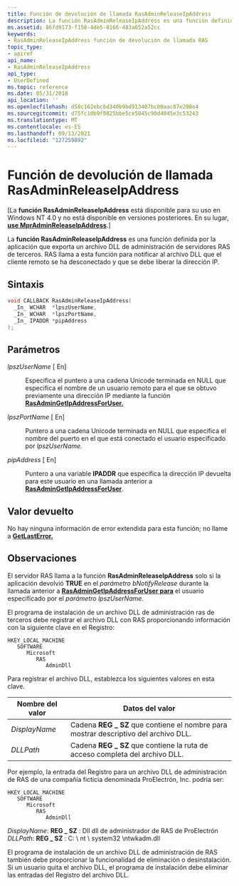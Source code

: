 ```yaml
---
title: Función de devolución de llamada RasAdminReleaseIpAddress
description: La función RasAdminReleaseIpAddress es una función definida por la aplicación que exporta un archivo DLL de administración de servidores RAS de terceros.
ms.assetid: 86fd9173-f158-4de5-8166-483a652a52cc
keywords:
- RasAdminReleaseIpAddress función de devolución de llamada RAS
topic_type:
- apiref
api_name:
- RasAdminReleaseIpAddress
api_type:
- UserDefined
ms.topic: reference
ms.date: 05/31/2018
api_location: ''
ms.openlocfilehash: d58c162ebc6d340b9bd913407bc00aac87e208e4
ms.sourcegitcommit: d75fc10b9f0825bbe5ce5045c90d4045e3c53243
ms.translationtype: MT
ms.contentlocale: es-ES
ms.lasthandoff: 09/13/2021
ms.locfileid: "127259892"
---
```

# <a name="rasadminreleaseipaddress-callback-function"></a>Función de devolución de llamada RasAdminReleaseIpAddress

\[La **función RasAdminReleaseIpAddress** está disponible para su uso en Windows NT 4.0 y no está disponible en versiones posteriores. En su lugar, [**use MprAdminReleaseIpAddress**](/windows/desktop/api/Mprapi/nf-mprapi-mpradminreleaseipaddress).\]

La **función RasAdminReleaseIpAddress** es una función definida por la aplicación que exporta un archivo DLL de administración de servidores RAS de terceros. RAS llama a esta función para notificar al archivo DLL que el cliente remoto se ha desconectado y que se debe liberar la dirección IP.

## <a name="syntax"></a>Sintaxis


```C++
void CALLBACK RasAdminReleaseIpAddress(
  _In_ WCHAR  *lpszUserName,
  _In_ WCHAR  *lpszPortName,
  _In_ IPADDR *pipAddress
);
```



## <a name="parameters"></a>Parámetros

<dl> <dt>

*lpszUserName* \[ En\]
</dt> <dd>

Especifica el puntero a una cadena Unicode terminada en NULL que especifica el nombre de un usuario remoto para el que se obtuvo previamente una dirección IP mediante la función [**RasAdminGetIpAddressForUser.**](rasadmingetipaddressforuser.md)

</dd> <dt>

*lpszPortName* \[ En\]
</dt> <dd>

Puntero a una cadena Unicode terminada en NULL que especifica el nombre del puerto en el que está conectado el usuario especificado por *lpszUserName.*

</dd> <dt>

*pipAddress* \[ En\]
</dt> <dd>

Puntero a una variable **IPADDR** que especifica la dirección IP devuelta para este usuario en una llamada anterior a [**RasAdminGetIpAddressForUser**](rasadmingetipaddressforuser.md).

</dd> </dl>

## <a name="return-value"></a>Valor devuelto

No hay ninguna información de error extendida para esta función; no llame a [**GetLastError.**](/windows/win32/api/errhandlingapi/nf-errhandlingapi-getlasterror)

## <a name="remarks"></a>Observaciones

El servidor RAS llama a la función **RasAdminReleaseIpAddress** solo si la aplicación devolvió **TRUE** en el *parámetro bNotifyRelease* durante la llamada anterior a [**RasAdminGetIpAddressForUser para**](rasadmingetipaddressforuser.md) el usuario especificado por el *parámetro lpszUserName.*

El programa de instalación de un archivo DLL de administración ras de terceros debe registrar el archivo DLL con RAS proporcionando información con la siguiente clave en el Registro:

```
HKEY_LOCAL_MACHINE
   SOFTWARE
      Microsoft
         RAS
            AdminDll
```

Para registrar el archivo DLL, establezca los siguientes valores en esta clave.



| Nombre del valor    | Datos del valor                                                                    |
|---------------|-------------------------------------------------------------------------------|
| *DisplayName* | Cadena **REG \_ SZ** que contiene el nombre para mostrar descriptivo del archivo DLL. |
| *DLLPath*     | Cadena **REG \_ SZ** que contiene la ruta de acceso completa del archivo DLL.                  |



 

Por ejemplo, la entrada del Registro para un archivo DLL de administración de RAS de una compañía ficticia denominada ProElectrón, Inc. podría ser:

```
HKEY_LOCAL_MACHINE
   SOFTWARE
      Microsoft
         RAS
            AdminDll
```

*DisplayName*: **REG \_ SZ** : Dll dll de administrador de RAS de ProElectrón *DLLPath*: **REG \_ SZ** : C: \\ nt \\ system32 \\ntwkadm.dll

El programa de instalación de un archivo DLL de administración de RAS también debe proporcionar la funcionalidad de eliminación o desinstalación. Si un usuario quita el archivo DLL, el programa de instalación debe eliminar las entradas del Registro del archivo DLL.

 

 